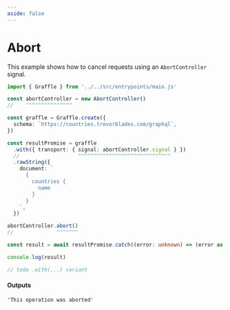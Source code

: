 ```yaml
---
aside: false
---
```


# Abort

This example shows how to cancel requests using an `AbortController` signal.

<!-- dprint-ignore-start -->
```ts twoslash
import { Graffle } from '../../src/entrypoints/main.js'

const abortController = new AbortController()
//    ^^^^^^^^^^^^^^^

const graffle = Graffle.create({
  schema: `https://countries.trevorblades.com/graphql`,
})

const resultPromise = graffle
  .with({ transport: { signal: abortController.signal } })
  //                   ^^^^^^^^^^^^^^^^^^^^^^^^^^^^^^
  .rawString({
    document: `
      {
        countries {
          name
        }
      }
    `,
  })

abortController.abort()
//              ^^^^^^^

const result = await resultPromise.catch((error: unknown) => (error as Error).message)

console.log(result)

// todo .with(...) variant
```
<!-- dprint-ignore-end -->

#### Outputs

<!-- dprint-ignore-start -->
```txt
'This operation was aborted'
```
<!-- dprint-ignore-end -->
